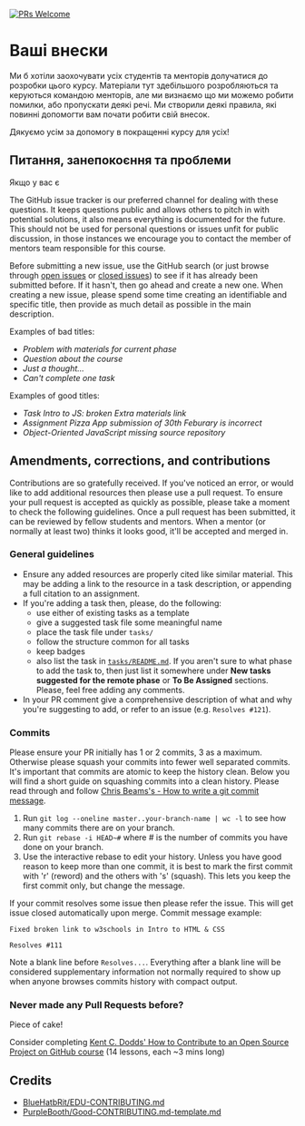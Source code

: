 [![PRs Welcome](https://img.shields.io/badge/PRs-welcome-brightgreen.svg)](http://makeapullrequest.com)

# Ваші внески

Ми б хотіли заохочувати усіх студентів та менторів долучатися до розробки цього
курсу. Матеріали тут здебільшого розробляються та керуються командою менторів,
але ми визнаємо що ми можемо робити помилки, або пропускати деякі речі. Ми
створили деякі правила, які повинні допомогти вам почати робити свій внесок.

Дякуємо усім за допомогу в покращенні курсу для усіх!


## Питання, занепокоєння та проблеми

Якщо у вас є 

<!-- If you've got a question or problem that you think others may
have, then please read this first. -->

The GitHub issue tracker is our preferred channel for dealing
with these questions. It keeps questions public and allows
others to pitch in with potential solutions,
it also means everything is documented for the future.
This should not be used for personal questions or issues
unfit for public discussion, in those instances we encourage
you to contact the member of mentors team responsible for
this course.

Before submitting a new issue, use the GitHub search
(or just browse through [open issues](https://issues) or
[closed issues](https://issues?q=is%3Aissue+is%3Aclosed))
to see if it has already been submitted before.
If it hasn't, then go ahead and create a new one.
When creating a new issue, please spend some time
creating an identifiable and specific
title, then provide as much detail as possible in the main
description.

Examples of bad titles:
* _Problem with materials for current phase_
* _Question about the course_
* _Just a thought..._
* _Can't complete one task_

Examples of good titles:
* _Task Intro to JS: broken Extra materials link_
* _Assignment Pizza App submission of 30th Feburary is incorrect_
* _Object-Oriented JavaScript missing source repository_

## Amendments, corrections, and contributions

Contributions are so gratefully received. If you've noticed
an error, or would like to add additional resources then
please use a pull request. To ensure your pull request
is accepted as quickly as possible, please take a moment
to check the following guidelines. Once a pull request
has been submitted, it can be reviewed by fellow students
and mentors. When a mentor (or normally at least two)
thinks it looks good, it'll be accepted and merged in.

### General guidelines

* Ensure any added resources are properly cited like similar
  material. This may be adding a link to the resource in
  a task description, or appending a full citation to
  an assignment.
* If you're adding a task then, please, do the following:
  - use either of existing tasks as a template
  - give a suggested task file some meaningful name
  - place the task file under `tasks/`
  - follow the structure common for all tasks
  - keep badges
  - also list the task in [`tasks/README.md`](tasks/README.md).
    If you aren't sure to what phase to add the task to, then
    just list it somewhere under
    **New tasks suggested for the remote phase** or
    **To Be Assigned** sections. Please, feel free adding any
    comments.
* In your PR comment give a comprehensive description of
  what and why you're suggesting to add, or refer to an issue
  (e.g. `Resolves #121`).

### Commits

Please ensure your PR initially has 1 or 2 commits,
3 as a maximum. Otherwise please squash your commits
into fewer well separated commits.
It's important that commits are atomic to keep the history clean.
Below you will find a short guide on squashing commits into a clean history.
Please read through and follow [Chris Beams's - How to write a git commit message](http://chris.beams.io/posts/git-commit/).

1. Run `git log --oneline master..your-branch-name | wc -l`
   to see how many commits there are on your branch.
1. Run `git rebase -i HEAD~#` where # is the number
   of commits you have done on your branch.
1. Use the interactive rebase to edit your history.
   Unless you have good reason to keep more than one
   commit, it is best to mark the first commit
   with 'r' (reword) and the others with 's' (squash).
   This lets you keep the first commit only, but change
   the message.

If your commit resolves some issue then please refer the issue.
This will get issue closed automatically upon merge.
Commit message example:

```
Fixed broken link to w3schools in Intro to HTML & CSS

Resolves #111
```

Note a blank line before `Resolves...`. Everything after a
blank line will be considered supplementary information
not normally required to show up when anyone browses
commits history with compact output.

### Never made any Pull Requests before?

Piece of cake!

Consider completing
[Kent C. Dodds' How to Contribute to an Open Source Project on GitHub course](https://egghead.io/courses/how-to-contribute-to-an-open-source-project-on-github)
(14 lessons, each ~3 mins long)

## Credits

- [BlueHatbRit/EDU-CONTRIBUTING.md](https://gist.github.com/BlueHatbRit/3bd366313f7ca2c7d2537d927ec970e8)
- [PurpleBooth/Good-CONTRIBUTING.md-template.md](https://gist.github.com/PurpleBooth/b24679402957c63ec426)
